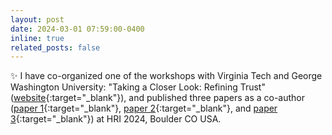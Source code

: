 ```yaml
---
layout: post
date: 2024-03-01 07:59:00-0400
inline: true
related_posts: false
---
```


:sparkles: I have co-organized one of the workshops with Virginia Tech and George Washington University: "Taking a Closer Look: Refining Trust" ([website](https://sites.google.com/vt.edu/hri-trust/){:target="\_blank"}), and published three papers as a co-author ([paper 1](https://dl.acm.org/doi/10.1145/3610977.3635005){:target="\_blank"}, [paper 2](https://dl.acm.org/doi/10.1145/3610978.3640718){:target="\_blank"}, and [paper 3](https://dl.acm.org/doi/10.1145/3610978.3640731){:target="\_blank"}) at HRI 2024, Boulder CO USA.